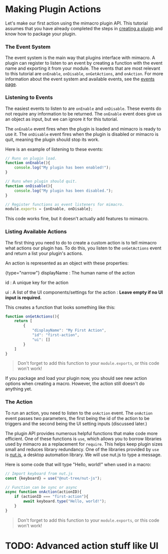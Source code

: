 # Making Plugin Actions

Let's make our first action using the mimacro plugin API.
This tutorial assumes that you have already completed the steps in [creating a plugin](Creating-A-Plugin.md)
and know how to package your plugin.

### The Event System

The event system is the main way that plugins interface with mimacro.
A plugin can register to listen to an event by creating a function with the event name and exporting it from your module.
The events that are most relevant to this tutorial are `onEnable`, `onDisable`, `onGetActions`, and `onAction`. For more
information about the event system and available events, see the [events page](Events.md).

### Listening to Events

The easiest events to listen to are `onEnable` and `onDisable`.
These events do not require any information to be returned. The `onEnable` event
does give us an object as input, but we can ignore it for this tutorial.

The `onEnable` event fires when the plugin is loaded and mimacro is ready to use it.
The `onDisable` event fires when the plugin is disabled or mimacro is quit, meaning the plugin should stop its work.

Here is an example of listening to these events:
```Javascript
// Runs on plugin load.
function onEnable(){
    console.log("My plugin has been enabled!");
}

// Runs when plugin should quit.
function onDisable(){
    console.log("My plugin has been disabled.");
}

// Register functions as event listeners for mimacro.
module.exports = {onEnable, onDisable};
```

This code works fine, but it doesn't actually add features to mimacro.

### Listing Available Actions

The first thing you need to do to create a custom action is to tell mimacro what actions our plugin has.
To do this, you listen to the `onGetActions` event and return a list your plugin's actions.

An action is represented as an object with these properties:

{type="narrow"}
displayName
: The human name of the action

id
: A unique key for the action

ui
: A list of the UI components/settings for the action
: **Leave empty if no UI input is required.**

This creates a function that looks something like this:
```Javascript
function onGetActions(){
    return [
        {
            "displayName": "My First Action",
            "id": "first-action",
            "ui": []
        }
    ]
}
```
> Don't forget to add this function to your `module.exports`, or this code won't work!

If you package and load your plugin now, you should see new action options when creating a macro.
However, the action still doesn't do anything yet.

### The Action

To run an action, you need to listen to the `onAction` event.
The `onAction` event passes two parameters, the first being the id of the action to be triggers
and the second being the UI setting inputs (discussed later.)

The plugin API provides numerous helpful functions that make code more efficient.
One of these functions is `use`, which allows you to borrow libraries used by mimacro as a replacement for `require`.
This helps keep plugin sizes small and reduces library redundancy.
One of the libraries provided by `use` is [nut.js](https://nutjs.dev/), a desktop automation library.
We will use nut.js to type a message.

Here is some code that will type "Hello, world!" when used in a macro:
```Javascript
// Import keyboard from nut.js
const {keyboard} = use("@nut-tree/nut-js");

// Function can be sync or async
async function onAction(actionID){
    if (actionID === "first-action"){
        await keyboard.type("Hello, world!");
    }
}
```
> Don't forget to add this function to your `module.exports`, or this code won't work!


# TODO: Advanced action stuff like UI